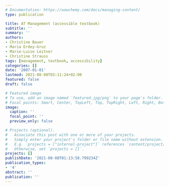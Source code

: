 ```yaml
---
# Documentation: https://wowchemy.com/docs/managing-content/
type: publication

title: AT Management (accessible textbook)
subtitle: ''
summary: ''
authors:
- Christine Bauer
- Maria Erdey-Gruz
- Marie-Luise Leitner
- Christine Strauss
tags: [management, textbook, accessibility]
categories: []
date: '2007-01-01'
lastmod: 2021-08-08T03:11:24+02:00
featured: false
draft: false

# Featured image
# To use, add an image named `featured.jpg/png` to your page's folder.
# Focal points: Smart, Center, TopLeft, Top, TopRight, Left, Right, BottomLeft, Bottom, BottomRight.
image:
  caption: ''
  focal_point: ''
  preview_only: false

# Projects (optional).
#   Associate this post with one or more of your projects.
#   Simply enter your project's folder or file name without extension.
#   E.g. `projects = ["internal-project"]` references `content/project/deep-learning/index.md`.
#   Otherwise, set `projects = []`.
projects: []
publishDate: '2021-08-08T01:13:58.799234Z'
publication_types:
- '4'
abstract: ''
publication: ''
---
```


